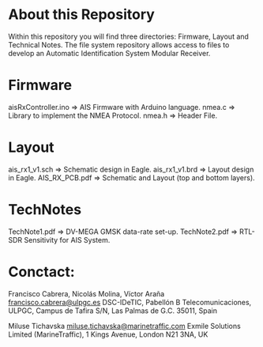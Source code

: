 # About this Repository

Within this repository you will find three directories: Firmware, Layout and Technical Notes. The file system repository allows access to files to develop an Automatic Identification System Modular Receiver.

# Firmware
aisRxController.ino =>  AIS Firmware  with Arduino language.
nmea.c              =>  Library to implement the NMEA Protocol.
nmea.h              =>  Header File.

# Layout
ais_rx1_v1.sch      =>  Schematic design in Eagle.
ais_rx1_v1.brd      =>  Layout design in Eagle.
AIS_RX_PCB.pdf      =>  Schematic and Layout (top and bottom layers).

# TechNotes
TechNote1.pdf       =>  DV-MEGA GMSK data-rate set-up.
TechNote2.pdf       =>  RTL-SDR Sensitivity for AIS System.

# Conctact:
 
Francisco Cabrera, Nicolás Molina, Víctor Araña
francisco.cabrera@ulpgc.es
DSC-IDeTIC, Pabellón B Telecomunicaciones,
ULPGC, Campus de Tafira S/N,
Las Palmas de G.C. 35011, Spain

Miluse Tichavska
miluse.tichavska@marinetraffic.com
Exmile Solutions Limited (MarineTraffic),
1 Kings Avenue,
London N21 3NA, UK

